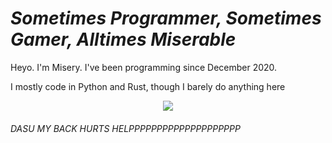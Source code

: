 # *Sometimes Programmer, Sometimes Gamer, Alltimes Miserable*
Heyo. I'm Misery. I've been programming since December 2020.

I mostly code in Python and Rust, though I barely do anything here

<!-- Lanyard Profile -->
<p align="center">
  <img src="https://lanyard-profile-readme.vercel.app/api/755257427968000065?idleMessage='Either%20bored%20as%20hell,%20talking%20to%20friends,%20or%20dead'&theme=dark" onclick="window.location = 'https://discord.com/users/755257427968000065'"> 
</p>

###### DASU MY BACK HURTS HELPPPPPPPPPPPPPPPPPPPP
